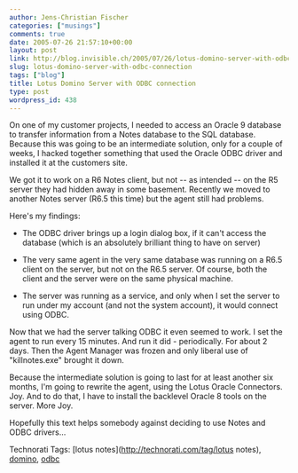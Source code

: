 ```yaml
---
author: Jens-Christian Fischer
categories: ["musings"]
comments: true
date: 2005-07-26 21:57:10+00:00
layout: post
link: http://blog.invisible.ch/2005/07/26/lotus-domino-server-with-odbc-connection/
slug: lotus-domino-server-with-odbc-connection
tags: ["blog"]
title: Lotus Domino Server with ODBC connection
type: post
wordpress_id: 438
---
```



On one of my customer projects, I needed to access an Oracle 9 database to transfer information from a Notes database to the SQL database. Because this was going to be an intermediate solution, only for a couple of weeks, I hacked together something that used the Oracle ODBC driver and installed it at the customers site.



We got it to work on a R6 Notes client, but not -- as intended -- on the R5 server they had hidden away in some basement. Recently we moved to another Notes server (R6.5 this time) but the agent still had problems.



Here's my findings:




  * The ODBC driver brings up a login dialog box, if it can't access the database (which is an absolutely brilliant thing to have on server)


  * The very same agent in the very same database was running on a R6.5 client on the server, but not on the R6.5 server. Of course, both the client and the server were on the same physical machine.


  * The server was running as a service, and only when I set the server to run under my account (and not the system account), it would connect using ODBC. 




Now that we had the server talking ODBC it even seemed to work. I set the agent to run every 15 minutes. And run it did - periodically. For about 2 days. Then the Agent Manager was frozen and only liberal use of "killnotes.exe" brought it down.



Because the intermediate solution is going to last for at least another six months, I'm going to rewrite the agent, using the Lotus Oracle Connectors. Joy. And to do that, I have to install the backlevel Oracle 8 tools on the server. More Joy. 



Hopefully this text helps somebody against deciding to use Notes and ODBC drivers...





Technorati Tags: [lotus notes](http://technorati.com/tag/lotus notes), [domino](http://technorati.com/tag/domino), [odbc](http://technorati.com/tag/odbc)
